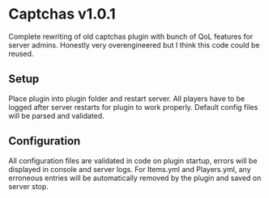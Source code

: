 # Captchas v1.0.1
Complete rewriting of old captchas plugin with bunch of QoL features for server admins.
Honestly very overengineered but I think this code could be reused.

## Setup
Place plugin into plugin folder and restart server. All players have to be logged after server restarts for plugin to work properly.
Default config files will be parsed and validated.

## Configuration
All configuration files are validated in code on plugin startup, errors will be displayed in console and server logs.
For Items.yml and Players.yml, any erroneous entries will be automatically removed by the plugin and saved on server stop.
